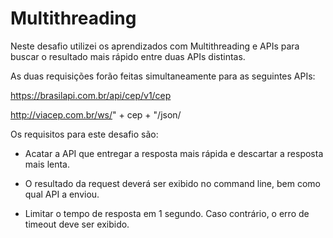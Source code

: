 # Multithreading
 Neste desafio utilizei os aprendizados com Multithreading e APIs para buscar o resultado mais rápido entre duas APIs distintas.

As duas requisições forão feitas simultaneamente para as seguintes APIs:

https://brasilapi.com.br/api/cep/v1/cep

http://viacep.com.br/ws/" + cep + "/json/

Os requisitos para este desafio são:

- Acatar a API que entregar a resposta mais rápida e descartar a resposta mais lenta.

- O resultado da request deverá ser exibido no command line, bem como qual API a enviou.

- Limitar o tempo de resposta em 1 segundo. Caso contrário, o erro de timeout deve ser exibido.
